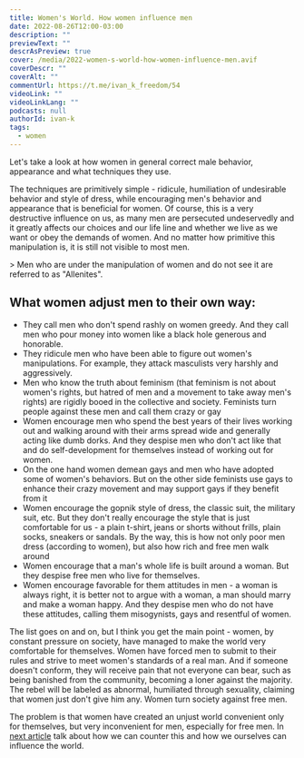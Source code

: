 ```yaml
---
title: Women's World. How women influence men
date: 2022-08-26T12:00-03:00
description: ""
previewText: ""
descrAsPreview: true
cover: /media/2022-women-s-world-how-women-influence-men.avif
coverDescr: ""
coverAlt: ""
commentUrl: https://t.me/ivan_k_freedom/54
videoLink: ""
videoLinkLang: ""
podcasts: null
authorId: ivan-k
tags:
  - women
---
```


Let's take a look at how women in general correct male behavior, appearance and what techniques they use.

The techniques are primitively simple - ridicule, humiliation of undesirable behavior and style of dress, while encouraging men's behavior and appearance that is beneficial for women. Of course, this is a very destructive influence on us, as many men are persecuted undeservedly and it greatly affects our choices and our life line and whether we live as we want or obey the demands of women. And no matter how primitive this manipulation is, it is still not visible to most men.

&gt; Men who are under the manipulation of women and do not see it are referred to as "Allenites".

## What women adjust men to their own way:

- They call men who don't spend rashly on women greedy. And they call men who pour money into women like a black hole generous and honorable.
- They ridicule men who have been able to figure out women's manipulations. For example, they attack masculists very harshly and aggressively.
- Men who know the truth about feminism (that feminism is not about women's rights, but hatred of men and a movement to take away men's rights) are rigidly booed in the collective and society. Feminists turn people against these men and call them crazy or gay
- Women encourage men who spend the best years of their lives working out and walking around with their arms spread wide and generally acting like dumb dorks. And they despise men who don't act like that and do self-development for themselves instead of working out for women.
- On the one hand women demean gays and men who have adopted some of women's behaviors. But on the other side feminists use gays to enhance their crazy movement and may support gays if they benefit from it
- Women encourage the gopnik style of dress, the classic suit, the military suit, etc. But they don't really encourage the style that is just comfortable for us - a plain t-shirt, jeans or shorts without frills, plain socks, sneakers or sandals. By the way, this is how not only poor men dress (according to women), but also how rich and free men walk around
- Women encourage that a man's whole life is built around a woman. But they despise free men who live for themselves.
- Women encourage favorable for them attitudes in men - a woman is always right, it is better not to argue with a woman, a man should marry and make a woman happy. And they despise men who do not have these attitudes, calling them misogynists, gays and resentful of women.

The list goes on and on, but I think you get the main point - women, by constant pressure on society, have managed to make the world very comfortable for themselves. Women have forced men to submit to their rules and strive to meet women's standards of a real man. And if someone doesn't conform, they will receive pain that not everyone can bear, such as being banished from the community, becoming a loner against the majority. The rebel will be labeled as abnormal, humiliated through sexuality, claiming that women just don't give him any. Women turn society against free men.

The problem is that women have created an unjust world convenient only for themselves, but very inconvenient for men, especially for free men. In [next article](2022-fixing-women-s-world) talk about how we can counter this and how we ourselves can influence the world.

